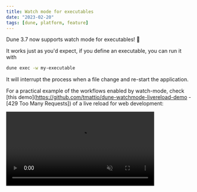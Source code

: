 ```yaml
---
title: Watch mode for executables
date: "2023-02-20"
tags: [dune, platform, feature]
---
```


Dune 3.7 now supports watch mode for executables! 🎉

It works just as you'd expect, if you define an executable, you can run it with

```sh
dune exec -w my-executable
```

It will interrupt the process when a file change and re-start the application.

For a practical example of the workflows enabled by watch-mode, check
[this demo](https://github.com/tmattio/dune-watchmode-livereload-demo - [429 Too Many Requests]) of a live
reload for web development:

<video src="https://user-images.githubusercontent.com/6162008/231740987-b2def52a-5369-4288-b895-006795777782.mov" data-canonical-src="https://user-images.githubusercontent.com/6162008/231740987-b2def52a-5369-4288-b895-006795777782.mov" controls="controls" muted="muted" class="d-block rounded-bottom-2 border-top width-fit" style="max-height:640px; min-height: 200px">
</video>